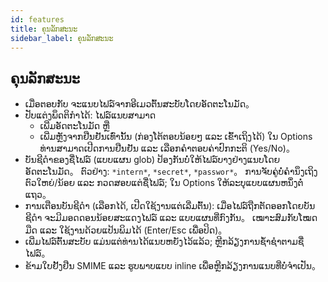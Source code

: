 ```yaml
---
id: features
title: ຄຸນລັກສະນະ
sidebar_label: ຄຸນລັກສະນະ
---
```


## ຄຸນລັກສະນະ

- ເມື່ອຕອບກັບ ຈະແນບໄຟລ໌ຈາກອີເມວຕົ້ນສະບັບໂດຍອັດຕະໂນມັດ。
- ປັບແຕ່ງພຶດຕິກໍາໄດ້: ໄຟລ໌ແນບສາມາດ
  - ເພີ່ມອັດຕະໂນມັດ ຫຼື
  - ເພີ່ມຫຼັງຈາກຢືນຢັນເທົ່ານັ້ນ (ກ່ອງໂຕ້ຕອບນ້ອຍໆ ແລະ ເຂົ້າເຖິງໄດ້) ໃນ Options ທ່ານສາມາດເປີດການຢືນຢັນ ແລະ ເລືອກຄໍາຕອບຄ່າປົກກະຕິ (Yes/No)。
- ບັນຊີດໍາຂອງຊື່ໄຟລ໌ (ແບບແຜນ glob) ປ້ອງກັນບໍ່ໃຫ້ໄຟລ໌ບາງຢ່າງແນບໂດຍອັດຕະໂນມັດ。 ຕົວຢ່າງ: `*intern*`, `*secret*`, `*passwor*`。
  ການຈັບຄູ່ບໍ່ຄໍານຶງເຖິງຕົວໃຫຍ່/ນ້ອຍ ແລະ ກວດສອບແຕ່ຊື່ໄຟລ໌; ໃນ Options ໃຫ້ລະບຸແບບແຜນຫນຶ່ງຕໍ່ແຖວ。
- ການເຕືອນບັນຊີດໍາ (ເລືອກໄດ້, ເປີດໃຊ້ງານແຕ່ເລີ່ມຕົ້ນ): ເມື່ອໄຟລ໌ຖືກຕັດອອກໂດຍບັນຊີດໍາ ຈະມີມອດດອນນ້ອຍສະແດງໄຟລ໌ ແລະ ແບບແຜນທີ່ກົງກັນ。 ເໝາະສົມກັບໂໝດມືດ ແລະ ໃຊ້ງານດ້ວຍແປ້ນພິມໄດ້ (Enter/Esc ເພື່ອປິດ)。
- ເພີ່ມໄຟລ໌ຕົ້ນສະບັບ ແມ່ນແຕ່ທ່ານໄດ້ແນບຫຍັງໄວ້ແລ້ວ; ຫຼີກລ້ຽງການຊໍ້າຊໍາຕາມຊື່ໄຟລ໌。
- ຂ້າມໃບຢັ້ງຢືນ SMIME ແລະ ຮູບພາບແບບ inline ເພື່ອຫຼີກລ້ຽງການແນບທີ່ບໍ່ຈໍາເປັນ。
